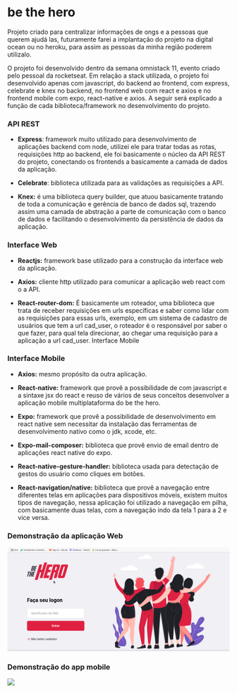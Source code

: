 # **be the hero**
Projeto criado para centralizar informações de ongs e a pessoas que querem ajudá las, futuramente farei a implantação do projeto na digital ocean ou no heroku, para assim as pessoas da minha região poderem utilizalo.

O projeto foi desenvolvido dentro da semana omnistack 11, evento criado pelo pessoal da rocketseat.
Em relação a stack utilizada, o projeto foi desenvolvido apenas com javascript, do backend ao frontend, com express, celebrate e knex no backend, no frontend web com react e axios e no frontend mobile com expo, react-native e axios. A seguir será explicado a função de cada biblioteca/framework no desenvolvimento do projeto.

### **API REST** 

- **Express**: framework muito utilizado para desenvolvimento de aplicações backend com node, utilizei ele para tratar todas as rotas, requisições http ao backend, ele foi basicamente o núcleo da API REST do projeto, conectando os frontends a basicamente a camada de dados da aplicação.

- **Celebrate**: biblioteca utilizada para as validações as requisições a API.
- **Knex:** é uma biblioteca query builder, que atuou basicamente tratando de toda a comunicação e gerência de banco de dados sql, trazendo assim uma camada de abstração a parte de comunicação com o banco de dados e facilitando o desenvolvimento da persistência de dados da aplicação.

### **Interface Web** 

- **Reactjs:** framework base utilizado para a construção da interface web da aplicação.

- **Axios:** cliente http utilizado para comunicar a aplicação web react com o a API.
- **React-router-dom:** É basicamente um roteador, uma biblioteca que trata de receber requisições em urls específicas e saber como lidar com as requisições para essas urls, exemplo, em um sistema de cadastro de usuários que tem a url cad_user, o roteador é o responsável por saber o que fazer, para qual tela direcionar, ao chegar uma requisição para a aplicação a url cad_user.
Interface Mobile
### **Interface Mobile**
* **Axios:** mesmo propósito da outra aplicação.
* **React-native:** framework que provê a possibilidade de com javascript e a sintaxe jsx do react e reuso de vários de seus conceitos desenvolver a aplicação mobile multiplataforma do be the hero.

* **Expo:** framework que provê a possibilidade de desenvolvimento em react native sem necessitar da instalação das ferramentas de desenvolvimento nativo como o jdk, xcode, etc.
* **Expo-mail-composer:** biblioteca que provê envio de email dentro de aplicações react native do expo.
* **React-native-gesture-handler:** biblioteca usada para detectação de gestos do usuário como cliques em botões. 
* **React-navigation/native:** biblioteca que provê a navegação entre diferentes telas em aplicações para dispositivos móveis, existem muitos tipos de navegação, nessa aplicação foi utilizado a navegação em pilha, com basicamente duas telas, com a navegação indo da tela 1 para a 2 e vice versa.
### **Demonstração da aplicação Web**
![](screenshots/frontend_web.gif)
### **Demonstração do app mobile**
![](screenshots/appdemo.gif)